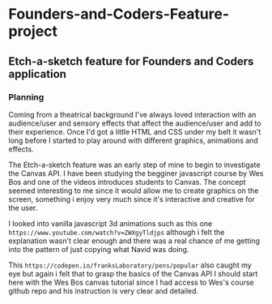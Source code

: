 # Founders-and-Coders-Feature-project

## Etch-a-sketch feature for Founders and Coders application 

### Planning

Coming from a theatrical background I've always loved interaction with an audience/user and sensory effects that affect the audience/user and add to their experience. Once I'd got a little HTML and CSS under my belt it wasn't long before I started to play around with different graphics, animations and effects. 

The Etch-a-sketch feature was an early step of mine to begin to investigate the Canvas API. I have been studying the begginer javascript course by Wes Bos and one of the videos introduces students to Canvas. The concept seemed interesting to me since it would allow me to create graphics on the screen, something i enjoy very much since it's interactive and creative for the user. 

I looked into vanilla javascript 3d animations such as this one `https://www.youtube.com/watch?v=ZWXgyTldjps` although i felt the explanation wasn't clear enough and there was a real chance of me getting into the pattern of just copying what Navid was doing.

This `https://codepen.io/franksLaboratory/pens/popular` also caught my eye but again i felt that to grasp the basics of the Canvas API I should start here with the Wes Bos canvas tutorial since I had access to Wes's course github repo and his instruction is very clear and detailed.   
